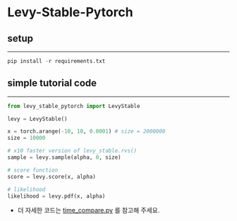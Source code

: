 # Levy-Stable-Pytorch

## setup

---

```python
pip install -r requirements.txt
```

## simple tutorial code


---

```python
from levy_stable_pytorch import LevyStable

levy = LevyStable()

x = torch.arange(-10, 10, 0.0001) # size = 2000000
size = 10000

# x10 faster version of levy_stable.rvs() 
sample = levy.sample(alpha, 0, size)

# score function
score = levy.score(x, alpha)

# likelihood 
likelihood = levy.pdf(x, alpha)
```

- 더 자세한 코드는 [time_compare.py](https://github.com/UNIST-LIM-Lab/levy-distribution-pytorch/blob/master/time_compare.py) 를 참고해 주세요.